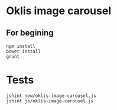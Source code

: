 Oklis image carousel
====================

## For begining ##

    npm install
    bower install
    grunt

# Tests

    jshint new/oklis-image-carousel.js
    jshint js/oklis-image-carousel.js
